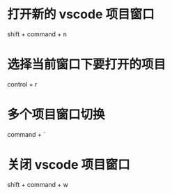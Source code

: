 # 打开新的 vscode 项目窗口

shift + command + n

# 选择当前窗口下要打开的项目

control + r

# 多个项目窗口切换

command + `

# 关闭 vscode 项目窗口

shift + command + w
